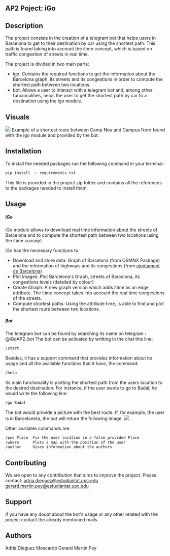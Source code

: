 ## AP2 Poject: iGo 

## Description
The project consists in the creation of a telegram bot that helps users in Barcelona to get to their destination by car using the shortest path. This path is found taking into account the itime concept, which is based on traffic congestion of streets in real time.

The project is divided in two main parts:
- igo: Contains the required functions to get the information about the Barcelona graph, its streets and its congestions in order to compute the shortest path between two locations.
- bot: Allows a user to interact with a telegram bot and, among other funcionalities, helps the user to get the shortest path by car to a destination using the igo module.

## Visuals
![](<https://i.ibb.co/3m2DsFw/mapa.png">)
Example of a shortest route between Camp Nou and Campus Nord found with the igo module and provided by the bot. 


## Installation
To install the needed packages run the following command in your terminal:
```sh
pip install -r requirements.txt
```
This file is provided in the project zip folder and contains all the references to the packages needed to install them. 

## Usage

##### iGo
iGo module allows to download real time information about the streets of Barcelona and to compute the shortest path between two locations using the itime concept.

iGo has the necessary functions to:
 - Download and store data: Graph of Barcelona (from OSMNX Package) and the information of highways and its congestions (from [ajuntament de Barcelona](opendata-ajuntament.barcelona.cat))
 - Plot images: Plot Barcelona's Graph, streets of Barcelona, its congestions levels (detailed by colour) 
 - Create iGraph: A new graph version which adds itime as an edge attribute. The itime concept takes into account the real time congestions of the streets.
 - Compute shortest paths: Using the attribute time, is able to find and plot the shortest route between two locations.
##### Bot
The telegram bot can be found by searching its name on telegram : @iGoAP2_bot
The bot can be activated by writting in the chat this line:
```sh
/start
```
Besides, it has a support command that provides information about its usage and all the available functions that it have, the command:
```sh
/help
```
Its main functionality is plotting the shortest path from the users location to the desired destination. For instance, if the user wants to go to Badal, he would write the following line:
```sh
/go Badal
```
The bot would provide a picture with the best route. If, for example, the user is in Barceloneta, the bot will return the following image:
![](https://i.ibb.co/SnbgV4y/Screenshot-20210530-184115.png)

Other available commands are:
```sh
/pos Place  Fix the user location in a false provided Place
/where      Plots a map with the position of the user
/author     Gives information about the authors
```
## Contributing
We are open to any contribution that aims to improve the project. Please contact:
adria.dieguez@estudiantat.upc.edu
gerard.martin.pey@estudiantat.upc.edu

## Support
If you have any doubt about the bot's usage or any other related with the project contact the already mentioned mails. 

## Authors
Adrià Dièguez Moscardó
Gerard Martin Pey